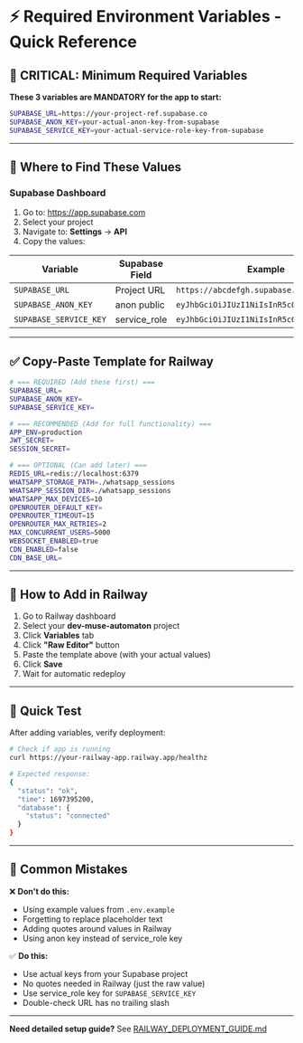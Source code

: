 # ⚡ Required Environment Variables - Quick Reference

## 🚨 CRITICAL: Minimum Required Variables

**These 3 variables are MANDATORY for the app to start:**

```bash
SUPABASE_URL=https://your-project-ref.supabase.co
SUPABASE_ANON_KEY=your-actual-anon-key-from-supabase
SUPABASE_SERVICE_KEY=your-actual-service-role-key-from-supabase
```

---

## 📍 Where to Find These Values

### Supabase Dashboard
1. Go to: https://app.supabase.com
2. Select your project
3. Navigate to: **Settings** → **API**
4. Copy the values:

| Variable | Supabase Field | Example |
|----------|---------------|---------|
| `SUPABASE_URL` | Project URL | `https://abcdefgh.supabase.co` |
| `SUPABASE_ANON_KEY` | anon public | `eyJhbGciOiJIUzI1NiIsInR5cCI6IkpXVCJ9...` |
| `SUPABASE_SERVICE_KEY` | service_role | `eyJhbGciOiJIUzI1NiIsInR5cCI6IkpXVCJ9...` |

---

## ✅ Copy-Paste Template for Railway

```bash
# === REQUIRED (Add these first) ===
SUPABASE_URL=
SUPABASE_ANON_KEY=
SUPABASE_SERVICE_KEY=

# === RECOMMENDED (Add for full functionality) ===
APP_ENV=production
JWT_SECRET=
SESSION_SECRET=

# === OPTIONAL (Can add later) ===
REDIS_URL=redis://localhost:6379
WHATSAPP_STORAGE_PATH=./whatsapp_sessions
WHATSAPP_SESSION_DIR=./whatsapp_sessions
WHATSAPP_MAX_DEVICES=10
OPENROUTER_DEFAULT_KEY=
OPENROUTER_TIMEOUT=15
OPENROUTER_MAX_RETRIES=2
MAX_CONCURRENT_USERS=5000
WEBSOCKET_ENABLED=true
CDN_ENABLED=false
CDN_BASE_URL=
```

---

## 🔧 How to Add in Railway

1. Go to Railway dashboard
2. Select your **dev-muse-automaton** project
3. Click **Variables** tab
4. Click **"Raw Editor"** button
5. Paste the template above (with your actual values)
6. Click **Save**
7. Wait for automatic redeploy

---

## 🎯 Quick Test

After adding variables, verify deployment:

```bash
# Check if app is running
curl https://your-railway-app.railway.app/healthz

# Expected response:
{
  "status": "ok",
  "time": 1697395200,
  "database": {
    "status": "connected"
  }
}
```

---

## 🚨 Common Mistakes

❌ **Don't do this:**
- Using example values from `.env.example`
- Forgetting to replace placeholder text
- Adding quotes around values in Railway
- Using anon key instead of service_role key

✅ **Do this:**
- Use actual keys from your Supabase project
- No quotes needed in Railway (just the raw value)
- Use service_role key for `SUPABASE_SERVICE_KEY`
- Double-check URL has no trailing slash

---

**Need detailed setup guide?** See [RAILWAY_DEPLOYMENT_GUIDE.md](./RAILWAY_DEPLOYMENT_GUIDE.md)
